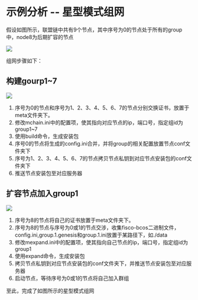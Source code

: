 # 示例分析 -- 星型模式组网

假设如图所示，联盟链中共有9个节点，其中序号为0的节点处于所有的group中，node8为后期扩容的节点


![](../../../images/enterprise/simple_star1.png)

组网步骤如下：

## 构建gourp1~7

![](../../../images/enterprise/simple_star2.png)

1. 序号为0的节点和序号为1、2、3、4、5、6、7的节点分别交换证书，放置于meta文件夹下。
2. 修改mchain.ini中的配置项，使其指向对应节点的ip，端口号，指定组id为group1~7
3. 使用build命令，生成安装包
4. 序号0的节点将生成的config.ini合并，并将group的相关配置放置节点conf文件夹下
5. 序号为1、2、3、4、5、6、7的节点拷贝节点私钥到对应节点安装包的conf文件夹下
6. 推送节点安装包至对应服务器

## 扩容节点加入group1

![](../../../images/enterprise/simple_simple1.png)

1. 序号为8的节点将自己的证书放置于meta文件夹下。
2. 序号为8的节点与序号为0或1的节点交涉，收集fisco-bcos二进制文件，config.ini,group.1.genesis和group.1.ini放置于某路径下，如./data
3. 修改mexpand.ini中的配置项，使其指向自己节点的ip，端口号，指定组id为group1
4. 使用expand命令，生成安装包
5. 拷贝节点私钥到对应节点安装包的conf文件夹下，并推送节点安装包至对应服务器
6. 启动节点，等待序号为0或1的节点将自己加入群组


至此，完成了如图所示的星型模式组网

